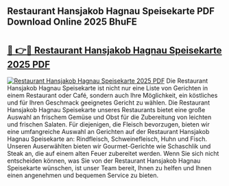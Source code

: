 ## Restaurant Hansjakob Hagnau Speisekarte PDF Download Online 2025 BhuFE

# <h2><a href="http://gc6n50.nevu.top/?p=Restaurant+Hansjakob+Hagnau+Speisekarte">🔗 👉🔴 Restaurant Hansjakob Hagnau Speisekarte 2025 PDF</a></h2>

[![Restaurant Hansjakob Hagnau Speisekarte 2025 PDF](https://i.imgur.com/dBaPXMq.png)](http://gc6n50.nevu.top/?p=Restaurant+Hansjakob+Hagnau+Speisekarte)
Die Restaurant Hansjakob Hagnau Speisekarte ist nicht nur eine Liste von Gerichten in einem Restaurant oder Café, sondern auch Ihre Möglichkeit, ein köstliches und für Ihren Geschmack geeignetes Gericht zu wählen. Die Restaurant Hansjakob Hagnau Speisekarte unseres Restaurants bietet eine große Auswahl an frischem Gemüse und Obst für die Zubereitung von leichten und frischen Salaten. Für diejenigen, die Fleisch bevorzugen, bieten wir eine umfangreiche Auswahl an Gerichten auf der Restaurant Hansjakob Hagnau Speisekarte an: Rindfleisch, Schweinefleisch, Huhn und Fisch. Unseren Auserwählten bieten wir Gourmet-Gerichte wie Schaschlik und Steak an, die auf einem alten Feuer zubereitet werden. Wenn Sie sich nicht entscheiden können, was Sie von der Restaurant Hansjakob Hagnau Speisekarte wünschen, ist unser Team bereit, Ihnen zu helfen und Ihnen einen angenehmen und bequemen Service zu bieten.
